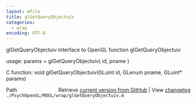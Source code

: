 ```yaml
---
layout: mfile
title: glGetQueryObjectuiv
categories:
  - wrap
encoding: UTF-8
---
```


glGetQueryObjectuiv  Interface to OpenGL function glGetQueryObjectuiv

usage:  params = glGetQueryObjectuiv( id, pname )

C function:  void glGetQueryObjectuiv(GLuint id, GLenum pname, GLuint\* params)


<div class="code_header" style="text-align:right;">
  <span style="float:left;">Path&nbsp;&nbsp;</span> <span class="counter">Retrieve <a href=
  "https://raw.github.com/Psychtoolbox-3/Psychtoolbox-3/beta/./PsychOpenGL/MOGL/wrap/glGetQueryObjectuiv.m">current version from GitHub</a> | View <a href=
  "https://github.com/Psychtoolbox-3/Psychtoolbox-3/commits/beta/./PsychOpenGL/MOGL/wrap/glGetQueryObjectuiv.m">changelog</a></span>
</div>
<div class="code">
  <code>./PsychOpenGL/MOGL/wrap/glGetQueryObjectuiv.m</code>
</div>
